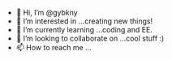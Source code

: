 - 👋 Hi, I’m @gybkny
- 👀 I’m interested in ...creating new things!
- 🌱 I’m currently learning ...coding and EE.
- 💞️ I’m looking to collaborate on ...cool stuff :)
- 📫 How to reach me ...

<!---
gybkny/gybkny is a ✨ special ✨ repository because its `README.md` (this file) appears on your GitHub profile.
You can click the Preview link to take a look at your changes.
--->
